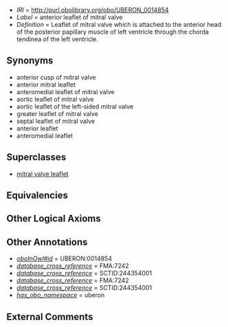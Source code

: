 * *IRI* = http://purl.obolibrary.org/obo/UBERON_0014854
 * *Label* = anterior leaflet of mitral valve
 * *Definition* = Leaflet of mitral valve which is attached to the anterior head of the posterior papillary muscle of left ventricle through the chorda tendinea of the left ventricle.

## Synonyms

 * anterior cusp of mitral valve
 * anterior mitral leaflet
 * anteromedial leaflet of mitral valve
 * aortic leaflet of mitral valve
 * aortic leaflet of the left-sided mitral valve
 * greater leaflet of mitral valve
 * septal leaflet of mitral valve
 * anterior leaflet
 * anteromedial leaflet

## Superclasses

 * [mitral valve leaflet](../../UBERON/51/UBERON_0007151.md)

## Equivalencies


## Other Logical Axioms


## Other Annotations

 * *[oboInOwl#id](../../id/oboInOwl#id.md)* = UBERON:0014854
 * *[database_cross_reference](../../ef/oboInOwl#hasDbXref.md)* = FMA:7242
 * *[database_cross_reference](../../ef/oboInOwl#hasDbXref.md)* = SCTID:244354001
 * *[database_cross_reference](../../ef/oboInOwl#hasDbXref.md)* = FMA:7242
 * *[database_cross_reference](../../ef/oboInOwl#hasDbXref.md)* = SCTID:244354001
 * *[has_obo_namespace](../../ce/oboInOwl#hasOBONamespace.md)* = uberon

## External Comments


